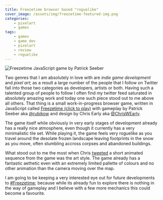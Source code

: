 ```yaml
---
title: Freezetime browser based "roguelike"
cover_image: /assets/img/freezetime-featured-img.png
categories:
    - pixelart
    - games
tags:
    - games
    - game dev
    - pixelart
    - review
    - roguelike
---
```


![Freezetime JavaScript game by Patrick Seeber](/assets/img/freezetime-gameplay-img-1.png "Freezetime JavaScript game by Patrick Seeber")

Two genres that I am absolutely in love with are *indie game development* and *pixel art*; as a result a large number of the people that I follow on Twitter fall into those two categories as developers, artists or both. Having such a talented group of people to follow I often find my twitter feed saturated in absolutely amazing work and today one such piece stood out to me above all others. That thing is a small work-in-progress browser game, written in JavaScript called [Freezetime (click to play)](http://www.scriptology.de/games/freezetime) with gameplay by Patrick Seeber aka [@rubikow](https://twitter.com/Rubikow) and design by Chris Early aka [@ChrisWEarly](https://twitter.com/ChrisWEarly).

The game itself while obviously in very early stages of development already has a really nice atmosphere, even though it currently has a very minimalistic tile set. While playing it, the game feels very roguelike as you travel around the desolate frozen landscape leaving footprints in the snow as you move, often stumbling accross corpses and abandoned buildings.

What stood out to me the most when Chris [tweeted](https://twitter.com/Rubikow/status/685560771485499393) a short animated sequence from the game was the art style. The game already has a fantastic aethetic even with an extremely limited pallette of colours and no other animation than the camera moving over the map. 

I am going to be keeping a very interested eye out for future developments to [#Freezetime](https://twitter.com/hashtag/Freezetime?src=hash); because while its already fun to explore there is nothing in the way of gameplay and I believe with a few more mechanics this could become a favourite.